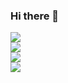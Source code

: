 ### Hi there 👋

<!--
**Adaobi-Chuks/Adaobi-Chuks** is a ✨ _special_ ✨ repository because its `README.md` (this file) appears on your GitHub profile.

Here are some ideas to get you started:

- 🔭 I’m currently working on ...
- 🌱 I’m currently learning ...
- 👯 I’m looking to collaborate on ...
- 🤔 I’m looking for help with ...
- 💬 Ask me about ...
- 📫 How to reach me: ...
- 😄 Pronouns: ...
- ⚡ Fun fact: ...
-->
<p align = "center">
  <div>
    <img src = "https://github-readme-stats.vercel.app/api?username=Adaobi-Chuks&show_icons=true&count_private=true&theme=gotham&hide_border=false&bg_color=00000000"/>
  </div>
  <div>
    <img src = "https://github-readme-stats.vercel.app/api/top-langs/?username=Adaobi-Chuks&layout=compact&hide_border=false&theme=gotham&bg_color=00000000"/>
  </div>
  <div>
    <img src = "https://streak-stats.demolab.com?user=Adaobi-Chuks&theme=neon"/>
  </div>
  <div>
    <img src = "https://visitcount.itsvg.in/api?id=Adaobi-Chuks&icon=0&color=0"/>
  </div>
</p>
